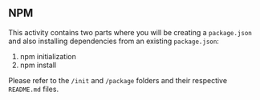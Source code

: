 ## NPM

This activity contains two parts where you will be creating a `package.json` and also installing dependencies from an existing `package.json`:

1. npm initialization
2. npm install

Please refer to the `/init` and `/package` folders and their respective `README.md` files.